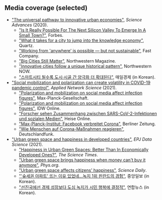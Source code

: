 Media coverage (selected)
------
* ["The universal pathway to innovative urban economies"](https://advances.sciencemag.org/content/6/34/eaba4934), *Science Advances* (2020).
  * ["Is It Really Possible For The Next Silicon Valley To Emerge In A Small Town?"](https://www.forbes.com/sites/adigaskell/2021/01/12/is-it-really-possible-for-the-next-silicon-valley-to-emerge-in-a-small-town/?sh=29e454b26722&fbclid=IwAR3ecQo8-eL8I5CldlTCHF0z-hct4FzTcAMNt7EZo2nPg8YJjrlVfcSGtCc), Forbes.
  * ["What it takes for a city to jump into the knowledge economy"](https://qz.com/1896539/what-it-takes-for-a-city-to-jump-into-the-knowledge-economy/), Quartz.
  * ["Working from 'anywhere' is possible — but not sustainable"](https://www.fastcompany.com/90545523/working-from-anywhere-is-possible-but-not-sustainable), Fast Company.
  * ["Big Cities Still Matter"](https://magazine.northwestern.edu/discovery/big-cities-still-matter), Northwestern Magazine.
  * ["Innovative cities follow a unique historical pattern"](https://news.northwestern.edu/stories/2020/08/innovative-cities-follow-a-unique-historical-pattern-study-shows/), Northwestern NOW.
  * ["스마트시티 될수록 도시·시골 간 양극화 더 확대된다"](https://www.mk.co.kr/news/it/view/2020/08/866040/), 매일경제 (in Korean).
* ["Social mobilization and polarization can create volatility in COVID-19 pandemic control"](https://link.springer.com/article/10.1007/s41109-021-00356-9), *Applied Network Science* (2021).
  * ["Polarization and mobilization on social media affect infection figures"](https://www.mpg.de/16818769/0503-bild-polarization-and-mobilization-on-social-media-affect-infection-figures-149835-x), Max-Planck-Gesellschaft.
  * ["Polarization and mobilization on social media affect infection figures"](https://idw-online.de/de/news768028), IDW Online.
  * ["Forscher sehen Zusammenhang zwischen SARS-CoV-2-Infektionen und sozialen Medien"](https://www.heise.de/news/Forscher-sehen-Zusammenhang-zwischen-Covid-19-Infektionen-und-sozialen-Medien-6038187.html), Heise Online.
  * ["Max-Planck-Institut: Facebook verbreitet Corona"](https://www.berliner-zeitung.de/zukunft-technologie/forscher-soziale-medien-foerdern-die-verbreitung-des-coronavirus-li.158706?utm_medium=Social&utm_source=Twitter#Echobox=1621411072), Berliner Zeitung.
  * ["Wie Menschen auf Corona-Maßnahmen reagieren"](https://www.deutschlandfunk.de/zwischen-freiheit-und-pflicht-wie-menschen-auf-corona.1148.de.html?dram:article_id=497887), Deutschlandfunk.
* ["Urban green space and happiness in developed countries"](https://epjdatascience.springeropen.com/articles/10.1140/epjds/s13688-021-00278-7), *EPJ Data Science* (2021).
  * ["Happiness in Urban Green Spaces: Better Than In Economically Developed Ones?"](https://www.sciencetimes.com/articles/31870/20210623/urban-green-spaces-contribute-happiness-cities-become-more-economically-developed.htm), *The Science Times*.
  * ["Urban green space brings happiness when money can't buy it anymore"](https://phys.org/news/2021-06-urban-green-space-happiness-money.html), *Phys.org*.
  * ["Urban green space affects citizens' happiness"](https://www.sciencedaily.com/releases/2021/06/210622095313.htm), *Science Daily*.
  * ["'숲세권 아파트' 뜨는 이유 있었네...녹지 1위 핀란드의 경험"](https://news.joins.com/article/24077739), 중앙일보 (in Korean).
  * ["선진국에선 경제 성장보다 도심 녹지가 시민 행복에 결정적"](https://www.yna.co.kr/view/AKR20210608046400063?input=1195m), 연합뉴스 (in Korean).
